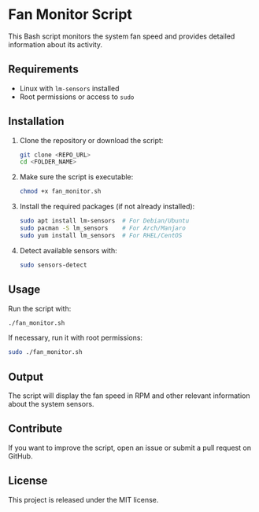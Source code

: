 # Fan Monitor Script

This Bash script monitors the system fan speed and provides detailed information about its activity.

## Requirements

- Linux with `lm-sensors` installed
- Root permissions or access to `sudo`

## Installation

1. Clone the repository or download the script:
   ```bash
   git clone <REPO_URL>
   cd <FOLDER_NAME>
   ```
2. Make sure the script is executable:
   ```bash
   chmod +x fan_monitor.sh
   ```
3. Install the required packages (if not already installed):
   ```bash
   sudo apt install lm-sensors  # For Debian/Ubuntu
   sudo pacman -S lm_sensors    # For Arch/Manjaro
   sudo yum install lm_sensors  # For RHEL/CentOS
   ```
4. Detect available sensors with:
   ```bash
   sudo sensors-detect
   ```

## Usage

Run the script with:
```bash
./fan_monitor.sh
```
If necessary, run it with root permissions:
```bash
sudo ./fan_monitor.sh
```

## Output

The script will display the fan speed in RPM and other relevant information about the system sensors.

## Contribute

If you want to improve the script, open an issue or submit a pull request on GitHub.

## License

This project is released under the MIT license.

